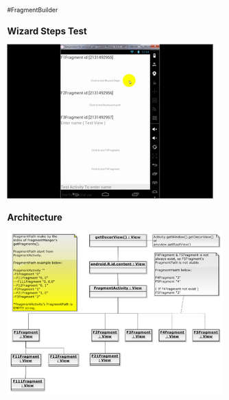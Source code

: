 #FragmentBuilder

## Wizard Steps Test

![](images\WizardStepsTest.gif)


## Architecture

![](images\FragmentViewArchitecture.png)